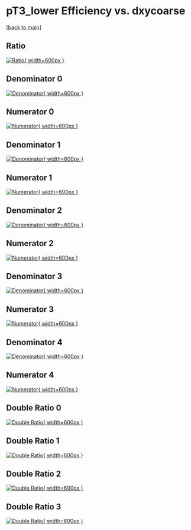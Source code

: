 # pT3_lower Efficiency vs. dxycoarse

[[back to main](./)]



## Ratio

[![Ratio](../mtv/var/pT3_lower_vtr_0_0_eff_dxycoarse.png){ width=600px }](../mtv/var/pT3_lower_vtr_0_0_eff_dxycoarse.pdf)

## Denominator 0

[![Denominator](../mtv/den/pT3_lower_vtr_0_0_eff_dxycoarse_den0.png){ width=600px }](../mtv/den/pT3_lower_vtr_0_0_eff_dxycoarse_den0.pdf)

## Numerator 0

[![Numerator](../mtv/num/pT3_lower_vtr_0_0_eff_dxycoarse_num0.png){ width=600px }](../mtv/num/pT3_lower_vtr_0_0_eff_dxycoarse_num0.pdf)

## Denominator 1

[![Denominator](../mtv/den/pT3_lower_vtr_0_0_eff_dxycoarse_den1.png){ width=600px }](../mtv/den/pT3_lower_vtr_0_0_eff_dxycoarse_den1.pdf)

## Numerator 1

[![Numerator](../mtv/num/pT3_lower_vtr_0_0_eff_dxycoarse_num1.png){ width=600px }](../mtv/num/pT3_lower_vtr_0_0_eff_dxycoarse_num1.pdf)

## Denominator 2

[![Denominator](../mtv/den/pT3_lower_vtr_0_0_eff_dxycoarse_den2.png){ width=600px }](../mtv/den/pT3_lower_vtr_0_0_eff_dxycoarse_den2.pdf)

## Numerator 2

[![Numerator](../mtv/num/pT3_lower_vtr_0_0_eff_dxycoarse_num2.png){ width=600px }](../mtv/num/pT3_lower_vtr_0_0_eff_dxycoarse_num2.pdf)

## Denominator 3

[![Denominator](../mtv/den/pT3_lower_vtr_0_0_eff_dxycoarse_den3.png){ width=600px }](../mtv/den/pT3_lower_vtr_0_0_eff_dxycoarse_den3.pdf)

## Numerator 3

[![Numerator](../mtv/num/pT3_lower_vtr_0_0_eff_dxycoarse_num3.png){ width=600px }](../mtv/num/pT3_lower_vtr_0_0_eff_dxycoarse_num3.pdf)

## Denominator 4

[![Denominator](../mtv/den/pT3_lower_vtr_0_0_eff_dxycoarse_den4.png){ width=600px }](../mtv/den/pT3_lower_vtr_0_0_eff_dxycoarse_den4.pdf)

## Numerator 4

[![Numerator](../mtv/num/pT3_lower_vtr_0_0_eff_dxycoarse_num4.png){ width=600px }](../mtv/num/pT3_lower_vtr_0_0_eff_dxycoarse_num4.pdf)

## Double Ratio 0

[![Double Ratio](../mtv/ratio/pT3_lower_vtr_0_0_eff_dxycoarse_ratio0.png){ width=600px }](../mtv/ratio/pT3_lower_vtr_0_0_eff_dxycoarse_ratio0.pdf)

## Double Ratio 1

[![Double Ratio](../mtv/ratio/pT3_lower_vtr_0_0_eff_dxycoarse_ratio1.png){ width=600px }](../mtv/ratio/pT3_lower_vtr_0_0_eff_dxycoarse_ratio1.pdf)

## Double Ratio 2

[![Double Ratio](../mtv/ratio/pT3_lower_vtr_0_0_eff_dxycoarse_ratio2.png){ width=600px }](../mtv/ratio/pT3_lower_vtr_0_0_eff_dxycoarse_ratio2.pdf)

## Double Ratio 3

[![Double Ratio](../mtv/ratio/pT3_lower_vtr_0_0_eff_dxycoarse_ratio3.png){ width=600px }](../mtv/ratio/pT3_lower_vtr_0_0_eff_dxycoarse_ratio3.pdf)

